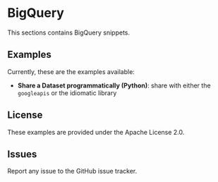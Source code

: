 # BigQuery

This sections contains BigQuery snippets.

## Examples

Currently, these are the examples available:

* **Share a Dataset programmatically (Python)**: share with either the `googleapis` or the idiomatic library

## License

These examples are provided under the Apache License 2.0.

## Issues

Report any issue to the GitHub issue tracker.
